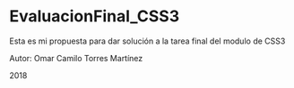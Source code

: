 # EvaluacionFinal_CSS3

Esta es mi propuesta para dar solución a la tarea final del modulo de CSS3

Autor: Omar Camilo Torres Martínez

2018
